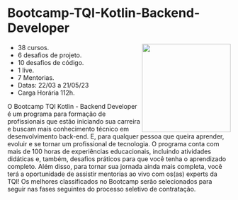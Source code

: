 # Bootcamp-TQI-Kotlin-Backend-Developer

<img src="31b71ca5-1915-406b-b264-b0107b4b3afc.png.png" align="right" width="200px">

- 38 cursos.
- 6 desafios de projeto.
- 10 desafios de código.
- 1 live.
- 7 Mentorias.
- Datas: 22/03 a 21/05/23
- Carga Horária 112h.


O Bootcamp TQI Kotlin - Backend Developer é um programa para formação de profissionais que estão iniciando sua carreira e buscam mais conhecimento técnico em desenvolvimento back-end. E, para qualquer pessoa que queira aprender, evoluir e se tornar um profissional de tecnologia. O programa conta com mais de 100 horas de experiências educacionais, incluindo atividades didáticas e, também, desafios práticos para que você tenha o aprendizado completo. Além disso, para tornar sua jornada ainda mais completa, você terá a oportunidade de assistir mentorias ao vivo com os(as) experts da TQI! Os melhores classificados no Bootcamp serão selecionados para seguir nas fases seguintes do processo seletivo de contratação.
